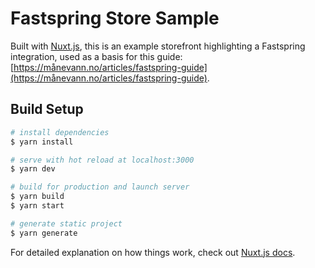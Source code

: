 # Fastspring Store Sample

Built with [Nuxt.js](https://nuxtjs.org), this is an example storefront highlighting a Fastspring integration, used as a basis for this guide: [https://månevann.no/articles/fastspring-guide](https://månevann.no/articles/fastspring-guide).

## Build Setup

```bash
# install dependencies
$ yarn install

# serve with hot reload at localhost:3000
$ yarn dev

# build for production and launch server
$ yarn build
$ yarn start

# generate static project
$ yarn generate
```

For detailed explanation on how things work, check out [Nuxt.js docs](https://nuxtjs.org).
